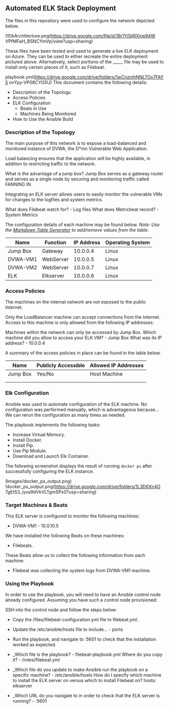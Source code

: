 ## Automated ELK Stack Deployment

The files in this repository were used to configure the network depicted below.

(!ElkArchitecture.png(https://drive.google.com/file/d/18r1YjSIjRXjnp94W VPfMFaH_BSNCYmVp/view?usp=sharing)

These files have been tested and used to generate a live ELK deployment on Azure. They can be used to either recreate the entire deployment pictured above. Alternatively, select portions of the _____ file may be used to install only certain pieces of it, such as Filebeat.


playbook.yml(https://drive.google.com/drive/folders/1wCnzmhNNLTOx7FAY5 ovYpy-VP08CYG5U)
This document contains the following details:
- Description of the Topologu
- Access Policies
- ELK Configuration
  - Beats in Use
  - Machines Being Monitored
- How to Use the Ansible Build


### Description of the Topology

The main purpose of this network is to expose a load-balanced and monitored instance of DVWA, the D*mn Vulnerable Web Application.

Load balancing ensures that the application will be highly available, in addition to restricting traffic to the network.

What is the advantage of a jump box? 
Jump Box serves as a gateway router and serves as a single node by securing and monitoring traffic called FANNING IN.

Integrating an ELK server allows users to easily monitor the vulnerable VMs for changes to the logfiles and system metrics.

What does Filebeat watch for? - Log files
What does Metricbeat record? - System Metrics

The configuration details of each machine may be found below.
_Note: Use the [Markdown Table Generator](http://www.tablesgenerator.com/markdown_tables) to add/remove values from the table_.

| Name     | Function | IP Address | Operating System |
|----------|----------|------------|------------------|
| Jump Box | Gateway  | 10.0.0.4   | Linux            |
| DVWA-VM1 | WebServer| 10.0.0.5   | Linux            |
| DVWA-VM2 | WebServer| 10.0.0.7   | Linux            |
| ELK      | Elkserver| 10.0.0.6   | Linux            |

### Access Policies

The machines on the internal network are not exposed to the public Internet. 

Only the LoadBalancer machine can accept connections from the Internet. Access to this machine is only allowed from the following IP addresses:
  
Machines within the network can only be accessed by Jump Box.
Which machine did you allow to access your ELK VM? - Jump Box
What was its IP address? - 10.0.0.4

A summary of the access policies in place can be found in the table below.

| Name     | Publicly Accessible | Allowed IP Addresses |
|----------|---------------------|----------------------|
| Jump Box | Yes/No              | Host Machine         |
|          |                     |                      |
|          |                     |                      |

### Elk Configuration

Ansible was used to automate configuration of the ELK machine. No configuration was performed manually, which is advantageous because...
We can rerun the configuration as many times as needed.

The playbook implements the following tasks:

- Increase Virtual Memory.
- Install Docker.
- Install Pip. 
- Use Pip Module.
- Download and Launch Elk Container.

The following screenshot displays the result of running `docker ps` after successfully configuring the ELK instance.

(Images/docker_ps_output.png)
!docker_ps_output.png(https://drive.google.com/drive/folders/1L3D6Xn4O 7gEtS3_iyxa9dVkVLTgmSPx0?usp=sharing)
### Target Machines & Beats
This ELK server is configured to monitor the following machines:

- DVWA-VM1 - 10.0.10.5

We have installed the following Beats on these machines:

- Filebeats.

These Beats allow us to collect the following information from each machine:

- Filebeat was collecting the system logs from DVWA-VM1 machine.

### Using the Playbook
In order to use the playbook, you will need to have an Ansible control node already configured. Assuming you have such a control node provisioned: 

SSH into the control node and follow the steps below:
- Copy the /files/filebeat-configuration.yml file to filebeat.yml.
- Update the /etc/ansible/hosts file to include... - ports
- Run the playbook, and navigate to <ElkserverIP>:5601 to check that the installation worked as expected.

- _Which file is the playbook? - filebeat-playbook.yml
   Where do you copy it? - /roles/filebeat.yml
- _Which file do you update to make Ansible run the playbook on a specific machine? - /etc/ansible/hosts
   How do I specify which machine to install the ELK server on versus which to install Filebeat on? hosts: elkserver
- _Which URL do you navigate to in order to check that the ELK server is running? - <ElkserverIP>:5601


